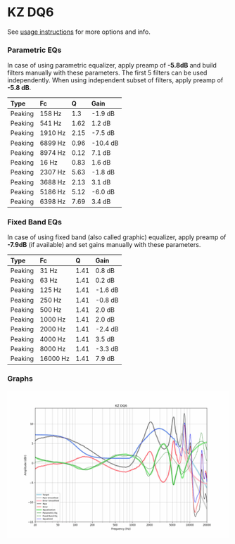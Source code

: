 # KZ DQ6
See [usage instructions](https://github.com/jaakkopasanen/AutoEq#usage) for more options and info.

### Parametric EQs
In case of using parametric equalizer, apply preamp of **-5.8dB** and build filters manually
with these parameters. The first 5 filters can be used independently.
When using independent subset of filters, apply preamp of **-5.8 dB**.

| Type    | Fc      |    Q | Gain     |
|:--------|:--------|:-----|:---------|
| Peaking | 158 Hz  | 1.3  | -1.9 dB  |
| Peaking | 541 Hz  | 1.62 | 1.2 dB   |
| Peaking | 1910 Hz | 2.15 | -7.5 dB  |
| Peaking | 6899 Hz | 0.96 | -10.4 dB |
| Peaking | 8974 Hz | 0.12 | 7.1 dB   |
| Peaking | 16 Hz   | 0.83 | 1.6 dB   |
| Peaking | 2307 Hz | 5.63 | -1.8 dB  |
| Peaking | 3688 Hz | 2.13 | 3.1 dB   |
| Peaking | 5186 Hz | 5.12 | -6.0 dB  |
| Peaking | 6398 Hz | 7.69 | 3.4 dB   |

### Fixed Band EQs
In case of using fixed band (also called graphic) equalizer, apply preamp of **-7.9dB**
(if available) and set gains manually with these parameters.

| Type    | Fc       |    Q | Gain    |
|:--------|:---------|:-----|:--------|
| Peaking | 31 Hz    | 1.41 | 0.8 dB  |
| Peaking | 63 Hz    | 1.41 | 0.2 dB  |
| Peaking | 125 Hz   | 1.41 | -1.6 dB |
| Peaking | 250 Hz   | 1.41 | -0.8 dB |
| Peaking | 500 Hz   | 1.41 | 2.0 dB  |
| Peaking | 1000 Hz  | 1.41 | 2.0 dB  |
| Peaking | 2000 Hz  | 1.41 | -2.4 dB |
| Peaking | 4000 Hz  | 1.41 | 3.5 dB  |
| Peaking | 8000 Hz  | 1.41 | -3.3 dB |
| Peaking | 16000 Hz | 1.41 | 7.9 dB  |

### Graphs
![](./KZ%20DQ6.png)